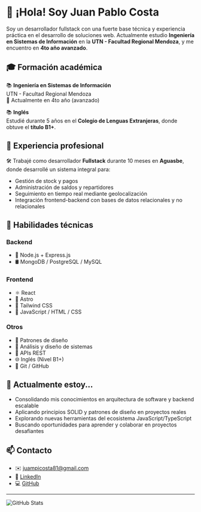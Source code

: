 # 👋 ¡Hola! Soy Juan Pablo Costa

Soy un desarrollador fullstack con una fuerte base técnica y experiencia práctica en el desarrollo de soluciones web. Actualmente estudio **Ingeniería en Sistemas de Información** en la **UTN - Facultad Regional Mendoza**, y me encuentro en **4to año avanzado**.

## 🎓 Formación académica

📚 **Ingeniería en Sistemas de Información**  
UTN - Facultad Regional Mendoza  
📅 Actualmente en 4to año (avanzado)

📚 **Inglés**  
Estudié durante 5 años en el **Colegio de Lenguas Extranjeras**, donde obtuve el **título B1+**.

## 💼 Experiencia profesional

🛠️ Trabajé como desarrollador **Fullstack** durante 10 meses en **Aguasbe**, donde desarrollé un sistema integral para:

- Gestión de stock y pagos
- Administración de saldos y repartidores
- Seguimiento en tiempo real mediante geolocalización
- Integración frontend-backend con bases de datos relacionales y no relacionales

## 🧠 Habilidades técnicas

### Backend
- 🚀 Node.js + Express.js
- 🛢️ MongoDB / PostgreSQL / MySQL

### Frontend
- ⚛️ React
- 🌌 Astro
- 🎨 Tailwind CSS
- 🧾 JavaScript / HTML / CSS

### Otros
- 🧠 Patrones de diseño
- 🧩 Análisis y diseño de sistemas
- 🔌 APIs REST
- 🌐 Inglés (Nivel B1+)
- 🧪 Git / GitHub

## 🚀 Actualmente estoy...
- Consolidando mis conocimientos en arquitectura de software y backend escalable
- Aplicando principios SOLID y patrones de diseño en proyectos reales
- Explorando nuevas herramientas del ecosistema JavaScript/TypeScript
- Buscando oportunidades para aprender y colaborar en proyectos desafiantes

## 📫 Contacto

- ✉️ juampicosta81@gmail.com  
- 💼 [LinkedIn](https://www.linkedin.com/in/juan-pablo-costa-casalvieri-1b0180282)  
- 💻 [GitHub](https://github.com/juampicosta)

---

![GitHub Stats](https://github-readme-stats.vercel.app/api?username=juampicosta&show_icons=true&theme=tokyonight)
